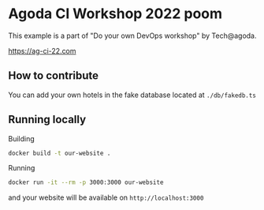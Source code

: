 # Agoda CI Workshop 2022 poom

This example is a part of "Do your own DevOps workshop" by Tech@agoda.

https://ag-ci-22.com

## How to contribute

You can add your own hotels in the fake database located at `./db/fakedb.ts`

## Running locally

Building

```bash
docker build -t our-website .
```

Running

```bash
docker run -it --rm -p 3000:3000 our-website
```

and your website will be available on `http://localhost:3000`
